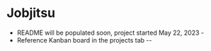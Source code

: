 # Jobjitsu

- README will be populated soon, project started May 22, 2023 - 
- Reference Kanban board in the projects tab -- 
